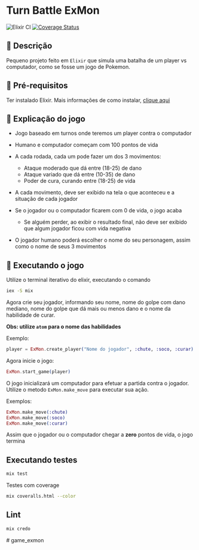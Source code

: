 # Turn Battle ExMon

![Elixir CI](https://github.com/tiago154/turn_battle_exmon/workflows/Elixir%20CI/badge.svg)
[![Coverage Status](https://coveralls.io/repos/github/tiago154/turn_battle_exmon/badge.svg?branch=master)](https://coveralls.io/github/tiago154/turn_battle_exmon?branch=master)

## 🧐 Descrição

Pequeno projeto feito em `Elixir` que simula uma batalha de um player vs computador, como se fosse um jogo de Pokemon.

## 🌟 Pré-requisitos

Ter instalado Elixir. Mais informações de como instalar, [clique aqui](https://elixir-lang.org/install.html)

## 🎲 Explicação do jogo

- Jogo baseado em turnos onde teremos um player contra o
computador

- Humano e computador começam com 100 pontos de vida

- A cada rodada, cada um pode fazer um dos 3 movimentos:

  * Ataque moderado que dá entre (18-25) de dano
  * Ataque variado que dá entre (10-35) de dano
  * Poder de cura, curando entre (18-25) de vida

- A cada movimento, deve ser exibido na tela o que aconteceu e a
situação de cada jogador

- Se o jogador ou o computador ficarem com 0 de vida, o jogo acaba
  * Se alguém perder, ao exibir o resultado final, não deve ser exibido que algum jogador ficou com vida negativa

- O jogador humano poderá escolher o nome do seu personagem,
assim como o nome de seus 3 movimentos

## 🏁 Executando o jogo

Utilize o terminal iterativo do elixir, executando o comando

```bash
iex -S mix
```

Agora crie seu jogador, informando seu nome, nome do golpe com dano mediano,
nome do golpe que dá mais ou menos dano e o nome da habilidade de curar.

**Obs: utilize `atom` para o nome das habilidades**

Exemplo:

```elixir
player = ExMon.create_player("Nome do jogador", :chute, :soco, :curar)
```

Agora inicie o jogo:

```elixir
ExMon.start_game(player)
```

O jogo inicializará um computador para efetuar a partida contra o jogador.
Utilize o metodo `ExMon.make_move` para executar sua ação.

Exemplos:

```elixir
ExMon.make_move(:chute)
ExMon.make_move(:soco)
ExMon.make_move(:curar)
```

Assim que o jogador ou o computador chegar a **zero** pontos de vida, o jogo termina


## Executando testes

```bash
mix test
```

Testes com coverage

```bash
mix coveralls.html --color
```

## Lint

```bash
mix credo
```
#   g a m e _ e x m o n  
 